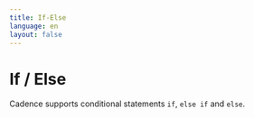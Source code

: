 ```yaml
---
title: If-Else
language: en
layout: false
---
```


<script>
		import CodeBlock from '$lib/components/codeblock/CodeBlock.svelte'
</script>

<CodeBlock
codeBlockTitle="{`Cadence`}"
codeStyle="{`js`}"
code="{`
         pub fun main(x: Int): Int {
            if (x < 10) {
               return 0;
            } else if (x < 20) {
               return 1;
            } else {
               return 2;
            }
         }`
}"
/>

# If / Else

Cadence supports conditional statements `if`, `else if` and `else`.
